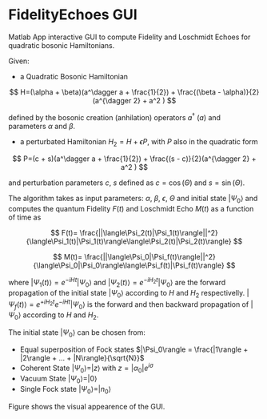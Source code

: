 # FidelityEchoes GUI

Matlab App interactive GUI to compute Fidelity and Loschmidt Echoes for quadratic bosonic Hamiltonians.

Given: 
  - a Quadratic Bosonic Hamiltonian

  $$ H=(\alpha + \beta)(a^\dagger a + \frac{1}{2}) + \frac{(\beta - \alpha)}{2}(a^{\dagger 2} + a^2 ) $$

defined by the bosonic creation (anhilation) operators $a^\dagger$ ($a$) and parameters $\alpha$ and $\beta$.

  - a perturbated Hamiltonian $H_2 = H + \epsilon P$, with $P$ also in the quadratic form
  
  $$ P=(c + s)(a^\dagger a + \frac{1}{2}) + \frac{(s - c)}{2}(a^{\dagger 2} + a^2 ) $$
  
  and perturbation parameters $c$, $s$ defined as $c=\cos(\Theta)$ and $s=\sin(\Theta)$.
  
  The algorithm takes as input parameters: $\alpha$, $\beta$, $\epsilon$, $\Theta$ and initial state $|\Psi_0\rangle$ and computes the quantum Fidelity $F(t)$ and Loschmidt Echo $M(t)$ as a function of time as
  
  $$ F(t)= \frac{||\langle\Psi_2(t)|\Psi_1(t)\rangle||^2}{\langle\Psi_1(t)|\Psi_1(t)\rangle\langle\Psi_2(t)|\Psi_2(t)\rangle} $$
  
  $$ M(t)= \frac{||\langle\Psi_0|\Psi_f(t)\rangle||^2}{\langle\Psi_0|\Psi_0\rangle\langle\Psi_f(t)|\Psi_f(t)\rangle} $$

where $|\Psi_1(t)\rangle = e^{-i H t}|\Psi_0\rangle$ and $|\Psi_2(t)\rangle = e^{-i H_2 t}|\Psi_0\rangle$ are the forward propagation of the initial state $|\Psi_0\rangle$ according to $H$ and $H_2$ respectivelly. $|\Psi_f(t)\rangle = e^{+i H_2 t}e^{-i H t}|\Psi_0\rangle$ is the forward and then backward propagation of $|\Psi_0\rangle$ according to $H$ and $H_2$.

The initial state $|\Psi_0\rangle$ can be chosen from:
  - Equal superposition of Fock states $|\Psi_0\rangle = \frac{|1\rangle + |2\rangle + ... + |N\rangle}{\sqrt{N}}$
  - Coherent State $|\Psi_0\rangle = |z\rangle$ with $z=|\alpha_0|e^{i\sigma}$
  - Vacuum State $|\Psi_0\rangle = |0\rangle$
  - Single Fock state $|\Psi_0\rangle = |n_0\rangle$

Figure  shows the visual appearence of the GUI.
  



